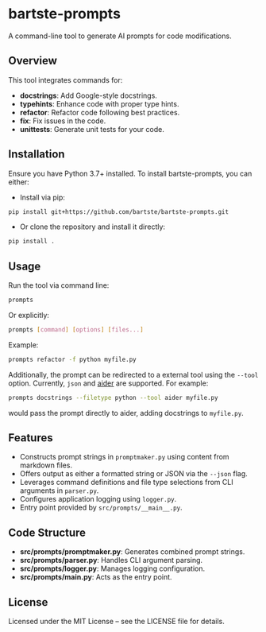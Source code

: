 # bartste-prompts

A command-line tool to generate AI prompts for code modifications.

## Overview

This tool integrates commands for:

- **docstrings**: Add Google-style docstrings.
- **typehints**: Enhance code with proper type hints.
- **refactor**: Refactor code following best practices.
- **fix**: Fix issues in the code.
- **unittests**: Generate unit tests for your code.

## Installation

Ensure you have Python 3.7+ installed. To install bartste-prompts, you can either:

- Install via pip:

```bash
pip install git+https://github.com/bartste/bartste-prompts.git
```

- Or clone the repository and install it directly:

```bash
pip install .
```

## Usage

Run the tool via command line:

```bash
prompts
```

Or explicitly:

```bash
prompts [command] [options] [files...]
```

Example:

```bash
prompts refactor -f python myfile.py
```

Additionally, the prompt can be redirected to a external tool using the `--tool` option. Currently, `json` and [aider](https://github.com/paul-gauthier/aider) are supported. For example:

```bash
prompts docstrings --filetype python --tool aider myfile.py
```

would pass the prompt directly to aider, adding docstrings to `myfile.py`.

## Features

- Constructs prompt strings in `promptmaker.py` using content from markdown files.
- Offers output as either a formatted string or JSON via the `--json` flag.
- Leverages command definitions and file type selections from CLI arguments in `parser.py`.
- Configures application logging using `logger.py`.
- Entry point provided by `src/prompts/__main__.py`.

## Code Structure

- **src/prompts/promptmaker.py**: Generates combined prompt strings.
- **src/prompts/parser.py**: Handles CLI argument parsing.
- **src/prompts/logger.py**: Manages logging configuration.
- **src/prompts/**main**.py**: Acts as the entry point.

## License

Licensed under the MIT License – see the LICENSE file for details.
